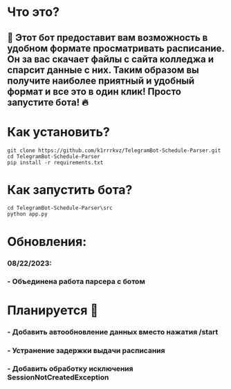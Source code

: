 # Что это?
## 🤖 Этот бот предоставит вам возможность в удобном формате просматривать расписание. Он за вас скачает файлы с сайта колледжа и спарсит данные с них. Таким образом вы получите наиболее приятный и удобный формат и все это в один клик! Просто запустите бота! 🔥
# Как установить?
```
git clone https://github.com/k1rrrkvz/TelegramBot-Schedule-Parser.git
cd TelegramBot-Schedule-Parser
pip install -r requirements.txt
```
# Как запустить бота?
```
cd TelegramBot-Schedule-Parser\src
python app.py
```
# Обновления:
### 08/22/2023:
### - Объединена работа парсера с ботом

# Планируется 📝
### - Добавить автообновление данных вместо нажатия /start
### - Устранение задержки выдачи расписания
### - Добавить обработку исключения SessionNotCreatedException
